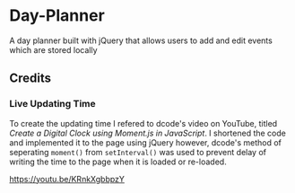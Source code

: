 # Day-Planner
A day planner built with jQuery that allows users to add and edit events which are stored locally


## Credits

### Live Updating Time
To create the updating time I refered to dcode's video on YouTube, titled *Create a Digital Clock using Moment.js in JavaScript*. I shortened the code and implemented it to the page using jQuery however, dcode's method of seperating ```moment()``` from ```setInterval()``` was used to prevent delay of writing the time to the page when it is loaded or re-loaded.

https://youtu.be/KRnkXgbbpzY